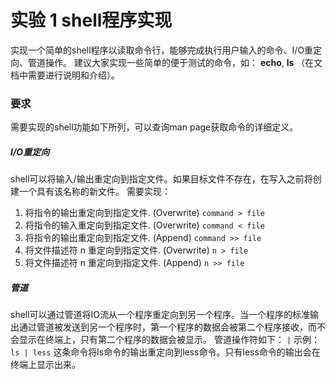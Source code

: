 # 实验 1 shell程序实现

实现一个简单的shell程序以读取命令行，能够完成执行用户输入的命令、I/O重定向、管道操作。
建议大家实现一些简单的便于测试的命令，如： **echo**, **ls** （在文档中需要进行说明和介绍）。

### 要求

需要实现的shell功能如下所列，可以查询man page获取命令的详细定义。

##### I/O重定向

shell可以将输入/输出重定向到指定文件。如果目标文件不存在，在写入之前将创建一个具有该名称的新文件。
需要实现：

1. 将指令的输出重定向到指定文件. (Overwrite)
`command > file`
2. 将指令的输入重定向到指定文件. (Overwrite)
`command < file`
3. 将指令的输出重定向到指定文件. (Append)
`command >> file`
4. 将文件描述符 n 重定向到指定文件. (Overwrite)
`n > file`
5. 将文件描述符 n 重定向到指定文件. (Append)
  `n >> file`

##### 管道

shell可以通过管道将IO流从一个程序重定向到另一个程序。当一个程序的标准输出通过管道被发送到另一个程序时，第一个程序的数据会被第二个程序接收，而不会显示在终端上，只有第二个程序的数据会被显示。
管道操作符如下：
`|`
示例：
`ls | less`
这条命令将ls命令的输出重定向到less命令。只有less命令的输出会在终端上显示出来。

